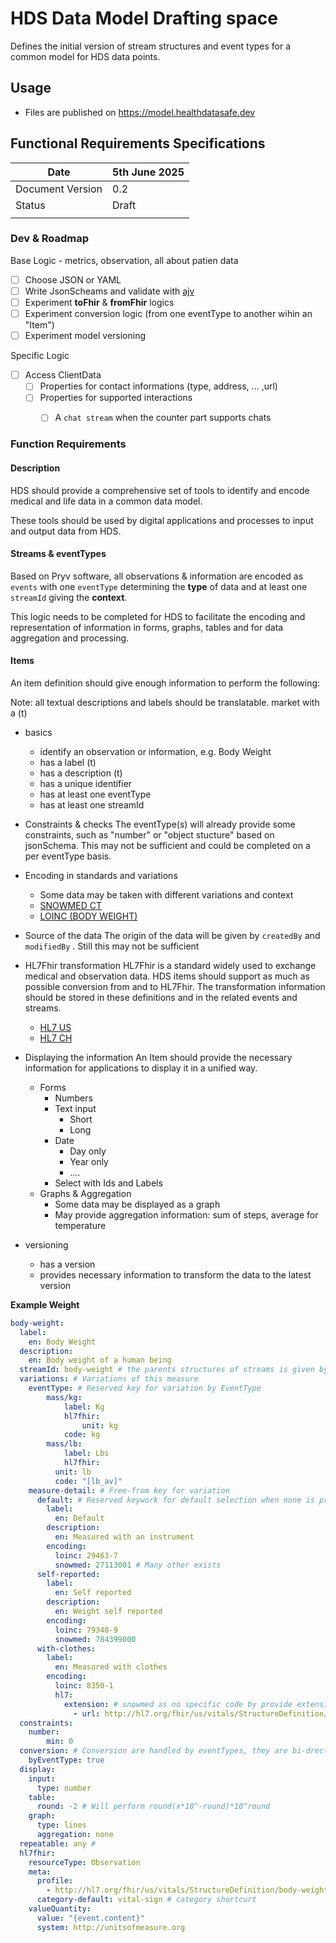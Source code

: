 # HDS Data Model Drafting space

Defines the initial version of stream structures and event types for a common model for HDS data points. 

## Usage 

- Files are published on https://model.healthdatasafe.dev

## Functional Requirements Specifications

| Date             | 5th June 2025 |
| ---------------- | ------------- |
| Document Version | 0.2           |
| Status           | Draft         |
|                  |               |

### Dev & Roadmap 

Base Logic - metrics, observation, all about patien data 

- [ ] Choose JSON or YAML
- [ ] Write JsonScheams and validate with [ajv](https://github.com/ajv-validator/ajv)
- [ ] Experiment **toFhir** & **fromFhir**  logics 
- [ ] Experiment conversion logic (from one eventType to another wihin an "Item")
- [ ] Experiment model versioning 

Specific Logic

- [ ] Access ClientData
  - [ ] Properties for contact informations (type, address, ... ,url)
  - [ ] Properties for supported interactions
    - [ ] A `chat stream` when the counter part supports chats


### Function Requirements

#### Description

HDS should provide a comprehensive set of tools to identify and encode medical and life data in a common data model. 

These tools should be used by digital applications and processes to input and output data from HDS.

#### Streams & eventTypes

Based on Pryv software, all observations & information are encoded as `events`  with one `eventType` determining the **type** of data and at least one `streamId`  giving the **context**.

This logic needs to be completed for HDS to facilitate the encoding and representation of information in forms, graphs, tables and for data aggregation and processing.

#### Items

An item definition should give enough information to perform the following:

Note: all textual descriptions and labels should be translatable. market with a (t)

- basics
  - identify an observation or information, e.g. Body Weight
  - has a label (t)
  - has a description (t)
  - has a unique identifier
  - has at least one eventType
  - has at least one streamId
- Constraints & checks
  The eventType(s) will already provide some constraints, such as "number" or "object stucture" based on jsonSchema. This may not be sufficient and could be completed on a per eventType basis.

- Encoding in standards and variations
  - Some data may be taken with different variations and context
  - [SNOWMED CT](https://bioportal.bioontology.org/ontologies/SNOMEDCT)
  - [LOINC (BODY WEIGHT)](https://loinc.org/LG34372-9)
  
- Source of the data
  The origin of the data will be given by `createdBy` and `modifiedBy` . Still this may not be sufficient 
- HL7Fhir transformation 
  HL7Fhir is a standard widely used to exchange medical and observation data. HDS items should support as much as possible conversion from and to HL7Fhir. The transformation information should be stored in these definitions and in the related events and streams.
  - [HL7 US](https://hl7.org/fhir/us/)
  - [HL7 CH](https://www.fhir.ch)
- Displaying the information
  An Item should provide the necessary information for applications to display it in a unified way.
  - Forms
    - Numbers
    - Text input
      - Short
      - Long
    - Date 
      - Day only
      - Year only
      - ....
    - Select with Ids and Labels
  - Graphs & Aggregation
    - Some data may be displayed as a graph
    - May provide aggregation information: sum  of steps, average for temperature

- versioning
  - has a version
  - provides necessary information to transform the data to the latest version


**Example Weight**
```yaml
body-weight:
  label: 
    en: Body Weight
  description:
    en: Body weight of a human being
  streamId: body-weight # the parents structures of streams is given by the default streams structure
  variations: # Variations of this measure
  	eventType: # Reserved key for variation by EventType
  		mass/kg:
  			label: Kg
  			hl7fhir:
  				unit: kg
        	code: kg
  		mass/lb:
  			label: Lbs
  			hl7fhir:
          unit: lb
          code: "[lb_av]"
    measure-detail: # Free-from key for variation
      default: # Reserved keywork for default selection when none is provided
        label: 
          en: Default
        description: 
          en: Measured with an instrument
        encoding:
          loinc: 29463-7
          snowmed: 27113001 # Many other exists
      self-reported:
        label: 
          en: Self reported
        description: 
          en: Weight self reported
        encoding:
          loinc: 79348-9
          snowmed: 784399000
      with-clothes:
        label:
          en: Measured with clothes
        encoding:
          loinc: 8350-1
          hl7:
            extension: # snowmed as no specific code by provide extension
              - url: http://hl7.org/fhir/us/vitals/StructureDefinition/AssociatedSituationExt
  constraints:
    number: 
        min: 0
  conversion: # Conversion are handled by eventTypes, they are bi-drectionnal
    byEventType: true
  display:
    input:
      type: number
    table:
      round: -2 # Will perform round(x*10^-round)*10^round  
    graph:
      type: lines
      aggregation: none
  repeatable: any # 
  hl7fhir:
    resourceType: Observation
    meta:
      profile:
        - http://hl7.org/fhir/us/vitals/StructureDefinition/body-weight
      category-default: vital-sign # category shortcurt
    valueQuantity:
      value: "{event.content}"
      system: http://unitsofmeasure.org

```

